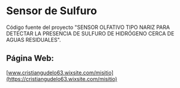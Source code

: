 # Sensor de Sulfuro
Código fuente del proyecto "SENSOR OLFATIVO TIPO NARIZ PARA DETECTAR LA PRESENCIA DE SULFURO DE HIDRÓGENO CERCA DE AGUAS RESIDUALES".

## Página Web:

[www.cristiangudelo63.wixsite.com/misitio](https://cristiangudelo63.wixsite.com/misitio)
